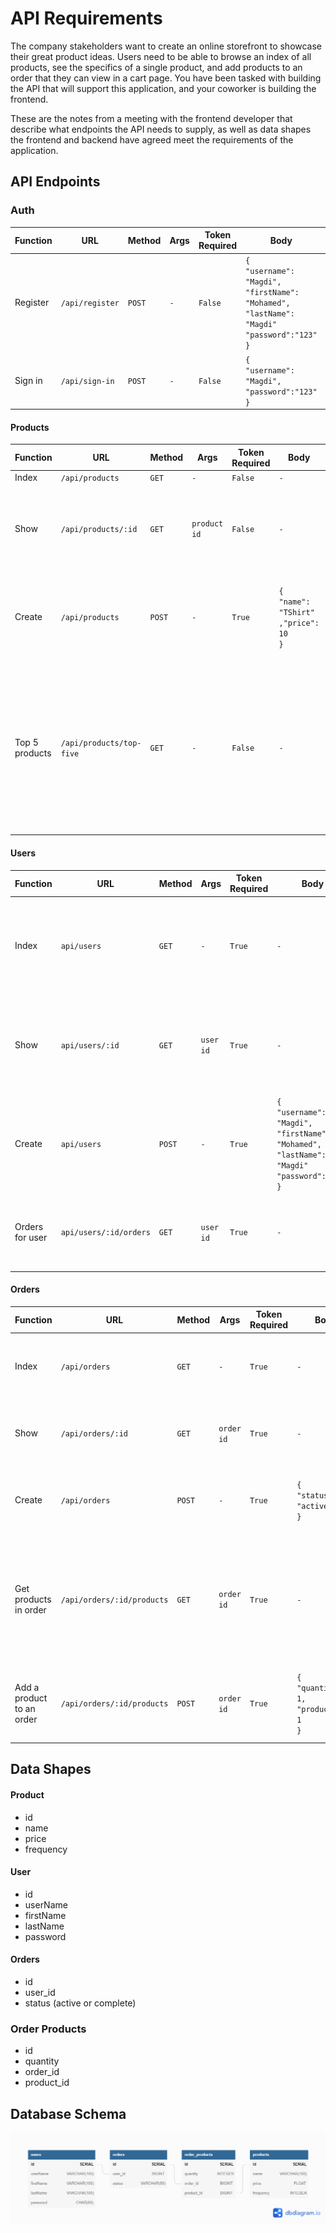 # API Requirements
The company stakeholders want to create an online storefront to showcase their great product ideas. Users need to be able to browse an index of all products, see the specifics of a single product, and add products to an order that they can view in a cart page. You have been tasked with building the API that will support this application, and your coworker is building the frontend.

These are the notes from a meeting with the frontend developer that describe what endpoints the API needs to supply, as well as data shapes the frontend and backend have agreed meet the requirements of the application. 

## API Endpoints
### Auth
|Function|URL|Method|Args|Token Required|Body|Response|
|-|-|-|-|-|-|-|
|Register|`/api/register`|`POST`|`-`|`False`|`{`<br>`"username": "Magdi",`<br>`"firstName": "Mohamed",`<br>`"lastName": "Magdi"`<br>`"password":"123"`<br>`}`|`{`<br>`"id": 1,`<br>`"username": "Magdi",`<br>`"firstName": "Mohamed",`<br>`"lastName": "Magdi"`<br>`}`|
|Sign in|`/api/sign-in`|`POST`|`-`|`False`|`{`<br>`"username": "Magdi",`<br>`"password":"123"`<br>`}`|`{`<br>`"token": JWTTOKEN,`<br>`}`

#### Products
|Function|URL|Method|Args|Token Required|Body|Response|
|-|-|-|-|-|-|-|
|Index|`/api/products`|`GET`|`-`|`False`|`-`|
|Show|`/api/products/:id`|`GET`|`product id`|`False`|`-`|`[{`<br>`"id": 1,`<br>`"name": "TShirt",`<br>`"price": 10,`<br>`"frequency": 0`<br>`}]`|
|Create|`/api/products`|`POST`|`-`|`True`|`{`<br>`"name": "TShirt"`<br>`,"price": 10`<br>`}`|`{`<br>`"id": 1,`<br>`"name": "TShirt",`<br>`"price": 10,`<br>`"frequency": 0`<br>`}`|
|Top 5 products|`/api/products/top-five`|`GET`|`-`|`False`|`-`|`[{`<br>`"id": 1,`<br>`"name": "TShirt",`<br>`"price": 10,`<br>`"frequency": 4`<br>`},`<br>`{`<br>`"id": 2,`<br>`"name": "POLO",`<br>`"price": 16,`<br>`"frequency": 0`<br>`}]`|

#### Users
|Function|URL|Method|Args|Token Required|Body|Response|
|-|-|-|-|-|-|-|
|Index|`api/users`|`GET`|`-`|`True`|`-`|`[{`<br>`"id": 1,`<br>`"username": "Magdi",`<br>`"firstName": "Mohamed",`<br>`"lastName": "Magdi"`<br>`}]`|
|Show|`api/users/:id`|`GET`|`user id`|`True`|`-`|`{`<br>`"id": 1,`<br>`"username": "Magdi",`<br>`"firstName": "Mohamed",`<br>`"lastName": "Magdi"`<br>`}`|
|Create|`api/users`|`POST`|`-`|`True`|`{`<br>`"username": "Magdi",`<br>`"firstName": "Mohamed",`<br>`"lastName": "Magdi"`<br>`"password":"123"`<br>`}`|`{`<br>`"id": 1,`<br>`"username": "Magdi",`<br>`"firstName": "Mohamed",`<br>`"lastName": "Magdi"`<br>`}`|
|Orders for user|`api/users/:id/orders`|`GET`|`user id`|`True`|`-`|`{`<br>`"id": 1,`<br>`"user_id": "1",`<br>`"status": "active"`<br>`}`

#### Orders
|Function|URL|Method|Args|Token Required|Body|Response|
|-|-|-|-|-|-|-|
|Index|`/api/orders`|`GET`|`-`|`True`|`-`|`[{`<br>`"id": 1,`<br>`"user_id": "1",`<br>`"status": "active"`<br>`}]`|
|Show|`/api/orders/:id`|`GET`|`order id`|`True`|`-`|`{`<br>`"id": 1,`<br>`"user_id": "1",`<br>`"status": "active"`<br>`}`|
|Create|`/api/orders`|`POST`|`-`|`True`|`{`<br>`"status": "active"`<br>`}`|`{`<br>`"id": 1,`<br>`"user_id": "1",`<br>`"status": "active"`<br>`}`|
|Get products in order|`/api/orders/:id/products`|`GET`|`order id`|`True`|`-`|`[{`<br>`"order_id": "1",`<br>`"status": "active",`<br>`"product_id": "1",`<br>`"product_name": "TShirt",`<br>`"product_price": 10,`<br>`"quantity": 1`<br>`}]`|
|Add a product to an order|`/api/orders/:id/products`|`POST`|`order id`|`True`|`{`<br>`"quantity": 1,`<br>`"product_id": 1`<br>`}`|`{`<br>`"id": 1,`<br>`"quantity": 1,`<br>`"order_id": "1",`<br>`"product_id": "1"`<br>`}`|

## Data Shapes
#### Product
- id
- name
- price
- frequency

#### User
- id
- userName
- firstName
- lastName
- password

#### Orders
- id
- user_id
- status (active or complete)

### Order Products
- id
- quantity
- order_id
- product_id

## Database Schema
![database](./.assets/db.png)
